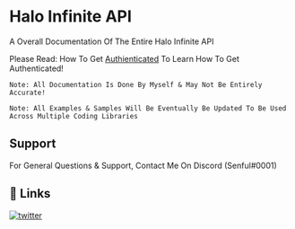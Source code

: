 # Halo Infinite API

A Overall Documentation Of The Entire Halo Infinite API

Please Read: How To Get [Authienticated](https://github.com/Sennful/Halo-Infinite-API/blob/main/Authentication/Get%20Authenticated.md) To Learn How To Get Authenticated!

```Note: All Documentation Is Done By Myself & May Not Be Entirely Accurate!```

```Note: All Examples & Samples Will Be Eventually Be Updated To Be Used Across Multiple Coding Libraries```


## Support

For General Questions & Support, Contact Me On Discord (Senful#0001)

## 🔗 Links
[![twitter](https://img.shields.io/badge/twitter-1DA1F2?style=for-the-badge&logo=twitter&logoColor=white)](https://twitter.com/leaks_infinite)

